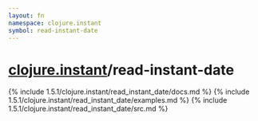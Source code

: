 ```yaml
---
layout: fn
namespace: clojure.instant
symbol: read-instant-date
---
```


# [clojure.instant](../)/read-instant-date

{% include 1.5.1/clojure.instant/read_instant_date/docs.md %}
{% include 1.5.1/clojure.instant/read_instant_date/examples.md %}
{% include 1.5.1/clojure.instant/read_instant_date/src.md %}


